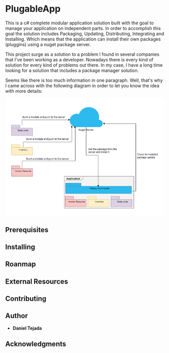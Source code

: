 # PlugableApp

This is a c# complete modular application solution built with the goal to manage your application on independent parts. In order to accomplish this goal the solution includes Packaging, Updating, Distributing, Integrating and Installing. Which means that the application can install their own packages (pluggins) using a nuget package server.

This project surge as a solution to a problem I found in several companies that I've been working as a developer. Nowadays there is every kind of solution for every kind of problems out there. In my case, I have a long time looking for a solution that includes a package manager solution.

Seems like there is too much information in one paragraph. Well, that's why I came across with the following diagram in order to let you know the idea with more details:

![Diagram](Diagram.PNG)

## Prerequisites

## Installing

## Roanmap

## External Resources

## Contributing

## Author

* **Daniel Tejada**

## Acknowledgments
